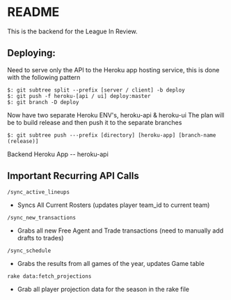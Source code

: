 # README

This is the backend for the League In Review.

## Deploying:

Need to serve only the API to the Heroku app hosting service, this is done with the following pattern
```
$: git subtree split --prefix [server / client] -b deploy
$: git push -f heroku-[api / ui] deploy:master
$: git branch -D deploy
```

Now have two separate Heroku ENV's, heroku-api & heroku-ui
The plan will be to build release and then push it to the separate branches
```
$: git subtree push ---prefix [directory] [heroku-app] [branch-name (release)]
```

Backend Heroku App -- heroku-api

## Important Recurring API Calls
`/sync_active_lineups`

- Syncs All Current Rosters (updates player team_id to current team)

`/sync_new_transactions`

- Grabs all new Free Agent and Trade transactions (need to manually add drafts to trades)

`/sync_schedule`

- Grabs the results from all games of the year, updates Game table

`rake data:fetch_projections`

- Grab all player projection data for the season in the rake file

